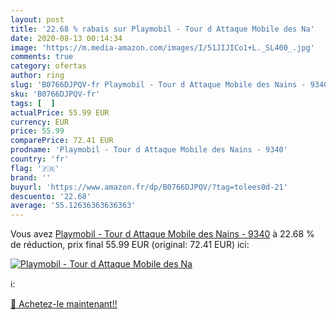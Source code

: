 ```yaml
---
layout: post
title: '22.68 % rabais sur Playmobil - Tour d Attaque Mobile des Na'
date: 2020-08-13 00:14:34
image: 'https://m.media-amazon.com/images/I/51JIJICo1+L._SL400_.jpg'
comments: true
category: ofertas
author: ring
slug: 'B0766DJPQV-fr Playmobil - Tour d Attaque Mobile des Nains - 9340'
sku: 'B0766DJPQV-fr'
tags: [  ]
actualPrice: 55.99 EUR
currency: EUR
price: 55.99
comparePrice: 72.41 EUR
prodname: 'Playmobil - Tour d Attaque Mobile des Nains - 9340'
country: 'fr'
flag: '🇫🇷'
brand: ''
buyurl: 'https://www.amazon.fr/dp/B0766DJPQV/?tag=tolees0d-21'
descuento: '22.68'
average: '55.12636363636363'
---
```


Vous avez [Playmobil - Tour d Attaque Mobile des Nains - 9340](https://www.amazon.fr/dp/B0766DJPQV/?tag=tolees0d-21)  à  22.68 % de réduction, prix final  55.99 EUR (original: 72.41 EUR) ici:

[![Playmobil - Tour d Attaque Mobile des Na](https://m.media-amazon.com/images/I/51JIJICo1+L._SL400_.jpg)](https://www.amazon.fr/dp/B0766DJPQV/?tag=tolees0d-21)

ℹ️:


[🛒 Achetez-le maintenant!!](https://www.amazon.fr/dp/B0766DJPQV/?tag=tolees0d-21)
